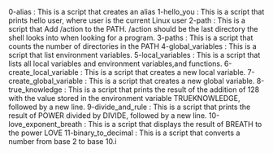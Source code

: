 0-alias : This is a script that creates an alias
1-hello_you : This is a script that prints hello user, where user is the current Linux user
2-path : This is a script that Add /action to the PATH. /action should be the last directory the shell looks into when looking for a program.
3-paths : This is a script that counts the number of directories in the PATH
4-global_variables : This is a script that list environment variables.
5-local_variables : This is a script that lists all local variables and environment variables,and functions.
6-create_local_variable : This is a script that creates a new local variable.
7-create_global_variable : This is a script that creates a new global variable.
8-true_knowledge : This is a script  that prints the result of the addition of 128 with the value stored in the environment variable TRUEKNOWLEDGE, followed by a new line.
9-divide_and_rule : This is a script that prints the result of POWER divided by DIVIDE, followed by a new line.
10-love_exponent_breath : This is a script that displays the result of BREATH to the power LOVE
11-binary_to_decimal : This is a script that converts a number from base 2 to base 10.i
